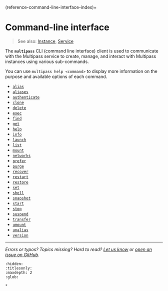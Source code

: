(reference-command-line-interface-index)=
# Command-line interface

> See also: [Instance](/explanation/instance), [Service](/explanation/service)

The **`multipass`** CLI (command line interface) client is used to communicate with the Multipass service to create, manage, and interact with Multipass instances using various sub-commands.

You can use `multipass help <command>` to display more information on the purpose and available options of each command.

- [`alias`](alias)
- [`aliases`](aliases)
- [`authenticate`](authenticate)
- [`clone`](clone)
- [`delete`](delete)
- [`exec`](exec)
- [`find`](find)
- [`get`](get)
- [`help`](help)
- [`info`](info)
- [`launch`](launch)
- [`list`](list)
- [`mount`](mount)
- [`networks`](networks)
- [`prefer`](prefer)
- [`purge`](purge)
- [`recover`](recover)
- [`restart`](restart)
- [`restore`](restore)
- [`set`](set)
- [`shell`](shell)
- [`snapshot`](snapshot)
- [`start`](start)
- [`stop`](stop)
- [`suspend`](suspend)
- [`transfer`](transfer)
- [`umount`](umount)
- [`unalias`](unalias)
- [`version`](version)

---

*Errors or typos? Topics missing? Hard to read? <a href="https://docs.google.com/forms/d/e/1FAIpQLSd0XZDU9sbOCiljceh3rO_rkp6vazy2ZsIWgx4gsvl_Sec4Ig/viewform?usp=pp_url&entry.317501128=https://canonical.com/multipass/docs/multipass-cli-client" target="_blank">Let us know</a> or <a href="https://github.com/canonical/multipass/issues/new/choose" target="_blank">open an issue on GitHub</a>.*


```{toctree}
:hidden:
:titlesonly:
:maxdepth: 2
:glob:

*
